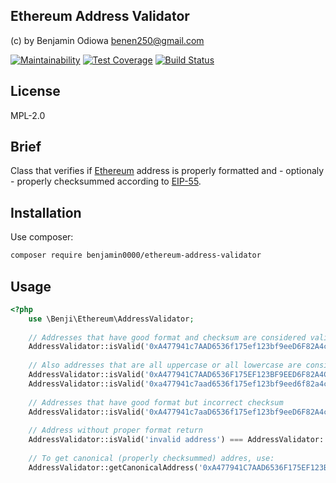 Ethereum Address Validator
--
(c) by Benjamin Odiowa <benen250@gmail.com>

[![Maintainability](https://api.codeclimate.com/v1/badges/6ed9a66abca4f38be143/maintainability)](https://codeclimate.com/github/benjamin0000/ethereum-address-validator/maintainability) [![Test Coverage](https://api.codeclimate.com/v1/badges/6ed9a66abca4f38be143/test_coverage)](https://codeclimate.com/github/benjamin0000/ethereum-address-validator/test_coverage) [![Build Status](https://travis-ci.org/benjamin0000/ethereum-address-validator.svg?branch=master)](https://travis-ci.org/benjamin0000/ethereum-address-validator)

## License
MPL-2.0

## Brief
Class that verifies if [Ethereum](https://www.ethereum.org/) address is properly formatted and - optionaly - properly checksummed according to [EIP-55](https://github.com/ethereum/EIPs/blob/master/EIPS/eip-55.md).

## Installation
Use composer:

```bash
composer require benjamin0000/ethereum-address-validator
```

## Usage
```php
<?php
    use \Benji\Ethereum\AddressValidator;
    
    // Addresses that have good format and checksum are considered valid
    AddressValidator::isValid('0xA477941c7AAD6536f175ef123bf9eeD6F82A4c85') === AddressValidator::ADDRESS_VALID;
    
    // Also addresses that are all uppercase or all lowercase are considered valid (no checksum check performed)
    AddressValidator::isValid('0xA477941C7AAD6536F175EF123BF9EED6F82A4C85') === AddressValidator::ADDRESS_VALID;
    AddressValidator::isValid('0xa477941c7aad6536f175ef123bf9eed6f82a4c85') === AddressValidator::ADDRESS_VALID;
    
    // Addresses that have good format but incorrect checksum
    AddressValidator::isValid('0xA477941c7aaD6536f175ef123bf9eeD6F82A4c85') === AddressValidator::ADDRESS_CHECKSUM_INVALID;
    
    // Address without proper format return
    AddressValidator::isValid('invalid address') === AddressValidator::ADDRESS_INVALID;
    
    // To get canonical (properly checksummed) addres, use:
    AddressValidator::getCanonicalAddress('0xA477941C7AAD6536F175EF123BF9EED6F82A4C85') === '0xA477941c7AAD6536f175ef123bf9eeD6F82A4c85'
```
